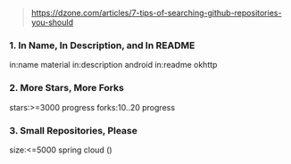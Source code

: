 

> https://dzone.com/articles/7-tips-of-searching-github-repositories-you-should

### 1. In Name, In Description, and In README
in:name material
in:description android
in:readme okhttp

### 2. More Stars, More Forks
stars:>=3000 progress
forks:10..20 progress


### 3. Small Repositories, Please
size:<=5000 spring cloud ()

<!--stackedit_data:
eyJoaXN0b3J5IjpbNjYwNjIyMTMxLC03NjkzNzE3MV19
-->